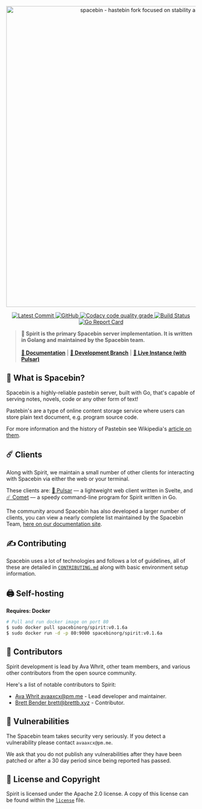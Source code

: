 <p align="center">
    <img
        width="800"
        src="https://github.com/spacebin-org/wiki/blob/master/assets/spacebin-text-logo/github-banner.png?raw=true"
        alt="spacebin - hastebin fork focused on stability and maintainability"
    />
</p>

<p align="center">
    <a href="https://github.com/coral-dev/spirit/commits/master">
        <img
            src="https://img.shields.io/github/last-commit/coral-dev/spirit"
            alt="Latest Commit"
        />
    </a>
      <a href="https://github.com/coral-dev/spirit/curiosity/master/LICENSE.md">
        <img
            alt="GitHub"
            src="https://img.shields.io/github/license/coral-dev/spirit?color=%20%23e34b4a&logoColor=%23000000"
        />
    </a>
    <a href="https://app.codacy.com/gh/coral-dev/spirit">
        <img
              alt="Codacy code quality grade"
              src="https://img.shields.io/codacy/grade/ea24e2f7bf7d493e87a38cdcce4060b5"
        />
    </a>
    <a href="https://github.com/coral-dev/spirit/workflows/build">
        <img
            alt="Build Status"
            src="https://github.com/coral-dev/spirit/workflows/build/badge.svg"
        />
    </a>
    <a href="https://goreportcard.com/report/github.com/coral-dev/spirit">
        <img
            alt="Go Report Card"
            src="https://goreportcard.com/badge/github.com/coral-dev/spirit"
        />
    </a>
</p>

> **🚀 Spirit is the primary Spacebin server implementation. It is written in Golang and maintained by the Spacebin team.**
>\
>\
> [**📖 Documentation**](https://docs.spaceb.in) | [**🌟 Development Branch**](https://github.com/coral-dev/spirit/tree/develop) | [**🚀 Live Instance (with Pulsar)**](https://spaceb.in)

## 🚀 What is Spacebin?

Spacebin is a highly-reliable pastebin server, built with Go, that's capable of serving notes, novels, code or any other form of text!

Pastebin's are a type of online content storage service where users can store plain text document, e.g. program source code.

For more information and the history of Pastebin see Wikipedia's [article on them](https://en.wikipedia.org/wiki/Pastebin).

## ☄️ Clients

Along with Spirit, we maintain a small number of other clients for interacting with Spacebin via either the web or your terminal.

These clients are: [🌟 Pulsar](https://github.com/coral-dev/pulsar) &mdash; a lightweight web client written in Svelte, and [☄️ Comet](https://github.com/coral-dev/comet) &mdash; a speedy command-line program for Spirit written in Go.

The community around Spacebin has also developed a larger number of clients, you can view a nearly complete list maintained by the Spacebin Team, [here on our documentation site](https://docs.spaceb.in/clients_and_libraries.html). 

## ✍️ Contributing

Spacebin uses a lot of technologies and follows a lot of guidelines, all of these are detailed in [`CONTRIBUTING.md`](CONTRIBUTING.md) along with basic environment setup information.

## 🖨️ Self-hosting

**Requires: Docker**

```sh
# Pull and run docker image on port 80
$ sudo docker pull spacebinorg/spirit:v0.1.6a
$ sudo docker run -d -p 80:9000 spacebinorg/spirit:v0.1.6a
```

## 👥 Contributors

Spirit development is lead by Ava Whrit, other team members, and various other contributors from the open source community.

Here's a list of notable contributors to Spirit:

* [Ava Whrit <avaaxcx@pm.me>](https://github.com/avaaxcx) - Lead developer and maintainer.
* [Brett Bender <brett@brettb.xyz>](https://github.com/greatgodapollo) - Contributor.

## 👮 Vulnerabilities

The Spacebin team takes security very seriously. If you detect a vulnerability please contact `avaaxcx@pm.me`. 

We ask that you do not publish any vulnerabilities after they have been patched or after a 30 day period since being reported has passed.

## 📑 License and Copyright

Spirit is licensed under the Apache 2.0 license. A copy of this license can be found within the [`license`](license.md) file.
